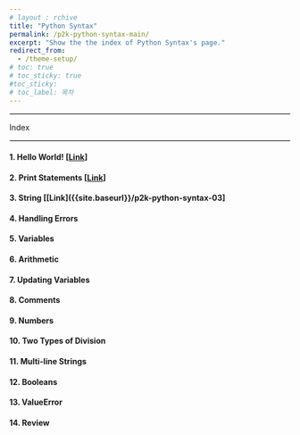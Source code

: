 ```yaml
---
# layout : rchive
title: "Python Syntax"
permalink: /p2k-python-syntax-main/
excerpt: "Show the the index of Python Syntax's page."
redirect_from:
  - /theme-setup/
# toc: true
# toc_sticky: true
#toc_sticky:
# toc_label: 목차
---
```


  
   
<hr style="border: solid 1px #dddddd ;">    
Index    
<hr style="border: solid 1px #dddddd ;">    

####  1. Hello World! [[Link]({{site.baseurl}}/p2k-python-syntax-01/)]      
####  2. Print Statements [[Link]({{site.baseurl}}/p2k-python-syntax-02/)]        
####  3. String   [[Link]({{site.baseurl}}/p2k-python-syntax-03]    
####  4. Handling Errors    
####  5. Variables    
####  6. Arithmetic   
####  7. Updating Variables   
####  8. Comments   
####  9. Numbers   
#### 10. Two Types of Division   
#### 11. Multi-line Strings   
#### 12. Booleans   
#### 13. ValueError   
#### 14. Review   